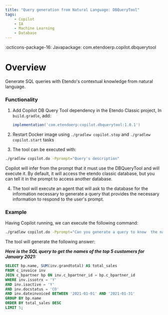 ```yaml
---
title: "Query generation from Natural Language: DBQueryTool"
tags:
    - Copilot
    - IA
    - Machine Learning
    - Database
---
```

:octicons-package-16: Javapackage: com.etendoerp.copilot.dbquerytool

# Overview
Generate SQL queries with Etendo's contextual knowledge from natural language.

### Functionality


1. Add Copilot DB Query Tool dependency in the Etendo Classic project, In `build.gradle`, add:
    ```groovy
    implementation('com.etendoerp:copilot.dbquerytool:1.0.1')
    ```

  
2. Restart Docker image using `./gradlew copilot.stop` and `./gradlew copilot.start` tasks


3. The tool can be executed with:

``` bash title="Terminal"
./gradlew copilot.do -Pprompt="Query's description"
``` 
Copilot will infer from the prompt that it must use the DBQueryTool and will execute it. By default, it will access the etendo classic database, but you can tell it in the prompt to access another database.


4. The tool will execute an agent that will ask to the database for the information necessary to generate a query that provides the necessary information to respond to the user's prompt.

### Example

Having Copilot running, we can execute the following command:

``` bash title="Terminal"    
./gradlew copilot.do -Pprompt="Can you generate a query to know  the name of the best 5 customer of junuary 2021" 
```
The tool will generate the following answer:

***Here is the SQL query to get the names of the top 5 customers for January 2021:***

``` sql
SELECT bp.name, SUM(inv.grandtotal) AS total_sales 
FROM c_invoice inv 
JOIN c_bpartner bp ON inv.c_bpartner_id = bp.c_bpartner_id 
WHERE inv.issotrx = 'Y' 
AND inv.isactive = 'Y' 
AND inv.docstatus = 'CO' 
AND inv.dateinvoiced BETWEEN '2021-01-01' AND '2021-01-31' 
GROUP BY bp.name 
ORDER BY total_sales DESC 
LIMIT 5;
```